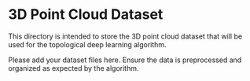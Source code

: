# 3D Point Cloud Dataset

This directory is intended to store the 3D point cloud dataset that will be used for the topological deep learning algorithm.

Please add your dataset files here. Ensure the data is preprocessed and organized as expected by the algorithm.
